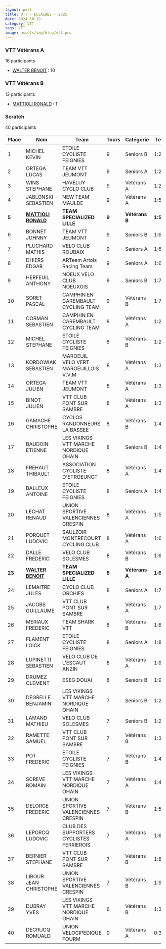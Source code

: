 ```yaml
---
layout: post
title: VTT - ECLAIBES - 2025
date: 2024-10-19
category: VTT
tags: VTT
image: assets/img/blog/vtt.png
---
```


### VTT Vétérans A
16 participants
- [WALTER BENOIT](https://teamspecializedlille.cc/coureurs/walterbenoit) : 10

### VTT Vétérans B
13 participants
- [MATTIOLI RONALD](https://teamspecializedlille.cc/coureurs/mattiolironald) : 1

### Scratch
40 participants

| Place | Nom | Team | Tours | Catégorie | Temps |
|---|---|---|---|---|---|
| 1 | MICHEL KEVIN | ETOILE CYCLISTE FEIGNIES | 9 | Seniors B | 1:2:22 | 
| 2 | ORTEGA LUCAS | TEAM VTT JEUMONT | 9 | Seniors A | 1:2:40 | 
| 3 | WINS STEPHANE | HAVELUY CYCLO CLUB | 9 | Vétérans A | 1:2:46 | 
| 4 | JABLONSKI SEBASTIEN | NEW TEAM MAULDE | 9 | Vétérans A | 1:5:40 | 
| **5** | **[MATTIOLI RONALD](https://teamspecializedlille.cc/coureurs/mattiolironald)** | **TEAM SPECIALIZED LILLE** | **9** | **Vétérans B** | **1:5:47** | 
| 6 | BONNET JOHNNY | TEAM VTT JEUMONT | 9 | Seniors B | 1:6:2 | 
| 7 | PLUCHARD MATHIS | VELO CLUB ROUBAIX | 9 | Seniors A | 1:6:24 | 
| 8 | DHIERS EDGAR | ARTeam Artois Racing Team | 9 | Seniors A | 1:6:52 | 
| 9 | HERFEUIL ANTHONY | NOEUX VELO CLUB NOEUXOIS | 9 | Seniors B | 1:7:34 | 
| 10 | SORET PASCAL | CAMPHIN EN CAREMBAULT CYCLING TEAM | 9 | Vétérans B | 1:7:40 | 
| 11 | CORMAN SEBASTIEN | CAMPHIN EN CAREMBAULT CYCLING TEAM | 8 | Vétérans A | 1:2:24 | 
| 12 | MICHEL STEPHANE | ETOILE CYCLISTE FEIGNIES | 8 | Vétérans B | 1:2:52 | 
| 13 | KORDOWIAK SEBASTIEN | MAROEUIL VELO VERT MAROEUILLOIS V.V.M | 8 | Vétérans A | 1:3:7 | 
| 14 | ORTEGA JULIEN | TEAM VTT JEUMONT | 8 | Vétérans A | 1:3:24 | 
| 15 | BINOT JULIEN | VTT  CLUB PONT SUR SAMBRE | 8 | Vétérans A | 1:3:49 | 
| 16 | GAMACHE CHRISTOPHE | CYCLOS RANDONNEURS LA BASSEE | 8 | Vétérans B | 1:4:10 | 
| 17 | BAUDOIN ETIENNE | LES VIKINGS VTT MARCHE NORDIQUE OHAIN | 8 | Seniors B | 1:4:20 | 
| 18 | FREHAUT THIBAULT | ASSOCIATION CYCLISTE D'ETROEUNGT | 8 | Vétérans A | 1:4:31 | 
| 19 | BALLEUX ANTOINE | ETOILE CYCLISTE FEIGNIES | 8 | Seniors A | 1:4:43 | 
| 20 | LECHAT RENAUD | UNION SPORTIVE VALENCIENNES CRESPIN | 8 | Vétérans A | 1:5:52 | 
| 21 | PORQUET LUDOVIC | SAULZOIR MONTRECOURT CYCLING CLUB | 8 | Vétérans A | 1:6:9 | 
| 22 | DALLE FREDERIC | VELO CLUB SOLESMES | 8 | Vétérans B | 1:6:38 | 
| **23** | **[WALTER BENOIT](https://teamspecializedlille.cc/coureurs/walterbenoit)** | **TEAM SPECIALIZED LILLE** | **8** | **Vétérans A** | **1:6:40** | 
| 24 | LEMAITRE JULES | CYCLO CLUB ORCHIES | 8 | Seniors A | 1:7:27 | 
| 25 | JACOBS GUILLAUME | VTT  CLUB PONT SUR SAMBRE | 8 | Vétérans A | 1:7:44 | 
| 26 | MERIAUX FREDERIC | TEAM SHARK VTT | 8 | Vétérans B | 1:8:4 | 
| 27 | FLAMENT LOICK | ETOILE CYCLISTE FEIGNIES | 8 | Seniors A | 1:8:16 | 
| 28 | LUPINETTI SEBASTIEN | VELO CLUB DE L'ESCAUT ANZIN | 8 | Vétérans A | 1:9:5 | 
| 29 | DRUMEZ CLEMENT | ESEG DOUAI | 8 | Seniors B | 1:9:54 | 
| 30 | DEGRELLE BENJAMIN | LES VIKINGS VTT MARCHE NORDIQUE OHAIN | 7 | Seniors B | 1:2:32 | 
| 31 | LAMAND MATHIEU | VELO CLUB SOLESMES | 7 | Seniors B | 1:2:36 | 
| 32 | RAMETTE SAMUEL | VTT  CLUB PONT SUR SAMBRE | 7 | Vétérans B | 1:3:47 | 
| 33 | POT FREDERIC | ETOILE CYCLISTE FEIGNIES | 7 | Vétérans B | 1:4:36 | 
| 34 | SCREVE ROMAIN | LES VIKINGS VTT MARCHE NORDIQUE OHAIN | 7 | Vétérans A | 1:4:39 | 
| 35 | DELORGE FREDERIC | UNION SPORTIVE VALENCIENNES CRESPIN | 7 | Vétérans B | 1:5:4 | 
| 36 | LEPORCQ LUDOVIC | CLUB DES SUPPORTERS CYCLISTES FERRIEROIS | 7 | Vétérans A | 1:6:4 | 
| 37 | BERNIER STEPHANE | VTT  CLUB PONT SUR SAMBRE | 7 | Vétérans B | 1:8:47 | 
| 38 | LIBOUR JEAN CHRISTOPHE | UNION SPORTIVE VALENCIENNES CRESPIN | 7 | Vétérans B | 1:9:23 | 
| 39 | DUBRAY YVES | LES VIKINGS VTT MARCHE NORDIQUE OHAIN | 6 | Vétérans B | 1:3:15 | 
| 40 | DECRUCQ ROMUALD | UNION VELOCIPEDIQUE FOURM | 0 | Vétérans A | 0:38:53 | 
